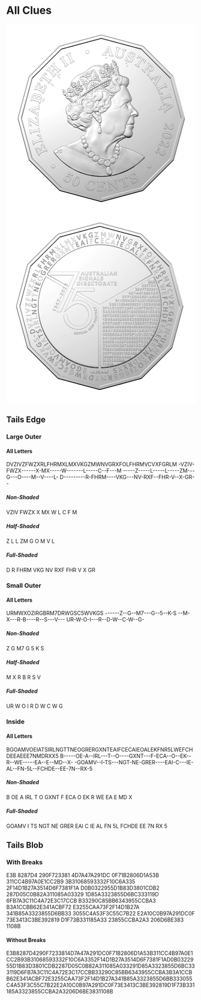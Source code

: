 # All Clues

![Heads](./IMGS/ASD_Heads.webp)
![Tails](./IMGS/ASD_Tails.webp)

## Tails Edge

### Large Outer

#### All Letters

DVZIVZFWZXRLFHRMXLMXVKGZMWNVGRXFOLFHRMVCVXFGRLM
-VZIV-FWZX------X-MX-----W-------L-----C--F---M
-----Z-----L-----L-----ZM---G---O----M--V----L-
D---------R-FHRM----VKG---NV-RXF--FHR-V--X-GR--

##### Non-Shaded

VZIV FWZX X MX W L C F M

##### Half-Shaded

Z L L ZM G O M V L

##### Full-Shaded

D R FHRM VKG NV RXF FHR V X GR

### Small Outer

#### All Letters

URMWXOZIRGBRM7DRWGSC5WVKGS
------Z--G--M7---G--5--K-S
--M-X---R-B----R--S---V---
UR-W-O-I---R--D-W--C-W--G-

##### Non-Shaded

Z G M7 G 5 K S

##### Half-Shaded

M X R B R S V

##### Full-Shaded

UR W O I R D W C W G

### Inside

#### All Letters

BGOAMVOEIATSIRLNGTTNEOGRERGXNTEAIFCECAIEOALEKFNR5LWEFCHDEEAEEE7NMDRXX5
B-----OE-A--IRL---T--O----GXNT---F-ECA--O--EK--R--WE-----EA--E--MD--X-
-GOAMV--I-TS---NGT-NE-GRER----EAI-C---IE-AL--FN-5L--FCHDE--EE-7N--RX-5

##### Non-Shaded

B OE A IRL T O GXNT F ECA O EK R WE EA E MD X

##### Full-Shaded

GOAMV I TS NGT NE GRER EAI C IE AL FN 5L FCHDE EE 7N RX 5

## Tails Blob

### With Breaks

E3B
8287D4
290F723381
4D7A47A291DC
0F71B2806D1A53B
311CC4B97A0E1CC2B9
3B31068593332F10C6A335
2F14D1B27A3514D6F7381F1A
D0B0322955D1B83D3801CDB2
287D05C0B82A311085A03329
1D85A3323855D6BC333119D
6FB7A3C11C4A72E3C17CCB
B33290C85BB6343955CCBA3
B3A1CCBB62E341ACBF72
E3255CAA73F2F14D1B27A
341B85A3323855D6BB33
3055C4A53F3C55C7B22
E2A10C0B97A291DC0F
73E3413C3BE392819
D1F73B331185A33
23855CCBA2A3
206D6BE383
1108B

#### Without Breaks

E3B8287D4290F7233814D7A47A291DC0F71B2806D1A53B311CC4B97A0E1CC2B93B31068593332F10C6A3352F14D1B27A3514D6F7381F1AD0B0322955D1B83D3801CDB2287D05C0B82A311085A033291D85A3323855D6BC333119D6FB7A3C11C4A72E3C17CCBB33290C85BB6343955CCBA3B3A1CCBB62E341ACBF72E3255CAA73F2F14D1B27A341B85A3323855D6BB333055C4A53F3C55C7B22E2A10C0B97A291DC0F73E3413C3BE392819D1F73B331185A3323855CCBA2A3206D6BE3831108B
